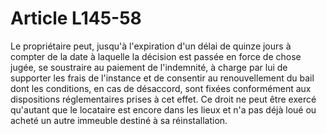 # Article L145-58

Le propriétaire peut, jusqu'à l'expiration d'un délai de quinze jours à compter de la date à laquelle la décision est passée en force de chose jugée, se soustraire au paiement de l'indemnité, à charge par lui de supporter les frais de l'instance et de consentir au renouvellement du bail dont les conditions, en cas de désaccord, sont fixées conformément aux dispositions réglementaires prises à cet effet. Ce droit ne peut être exercé qu'autant que le locataire est encore dans les lieux et n'a pas déjà loué ou acheté un autre immeuble destiné à sa réinstallation.